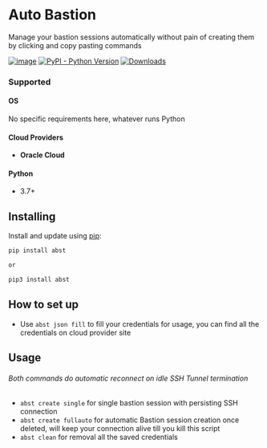 # Auto Bastion

Manage your bastion sessions automatically without
pain of creating them by clicking and copy pasting commands

[![image](https://img.shields.io/pypi/v/abst.svg)](https://pypi.org/project/dvpn/)
[![PyPI - Python Version](https://img.shields.io/pypi/pyversions/abst)](https://pypi.org/project/abst/)
[![Downloads](https://pepy.tech/badge/abst)](https://pepy.tech/project/abst)

### Supported

#### OS

No specific requirements here, whatever runs Python

#### Cloud Providers

* **Oracle Cloud**

#### Python

* 3.7+

## Installing

Install and update using [pip](https://pip.pypa.io/en/stable/quickstart/):

```bash
pip install abst

or

pip3 install abst
```

## How to set up

* Use `abst json fill` to fill your credentials for usage, you can find all the credentials on
  cloud provider site

## Usage
###### Both commands do automatic reconnect on idle SSH Tunnel termination

* `abst create single` for single bastion session with persisting SSH connection
* `abst create fullauto` for automatic Bastion session creation once deleted, will keep your
connection alive till you kill this script
* `abst clean` for removal all the saved credentials